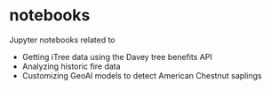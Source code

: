 # notebooks

Jupyter notebooks related to
* Getting iTree data using the Davey tree benefits API
* Analyzing historic fire data
* Customizing GeoAI models to detect American Chestnut saplings





